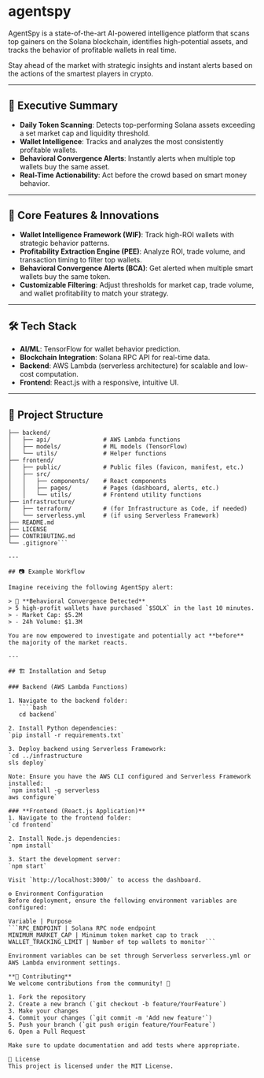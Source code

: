 # agentspy

AgentSpy is a state-of-the-art AI-powered intelligence platform that scans top gainers on the Solana blockchain, identifies high-potential assets, and tracks the behavior of profitable wallets in real time.

Stay ahead of the market with strategic insights and instant alerts based on the actions of the smartest players in crypto.

---

## 🚀 Executive Summary

- **Daily Token Scanning**: Detects top-performing Solana assets exceeding a set market cap and liquidity threshold.
- **Wallet Intelligence**: Tracks and analyzes the most consistently profitable wallets.
- **Behavioral Convergence Alerts**: Instantly alerts when multiple top wallets buy the same asset.
- **Real-Time Actionability**: Act before the crowd based on smart money behavior.

---

## 🧠 Core Features & Innovations

- **Wallet Intelligence Framework (WIF)**: Track high-ROI wallets with strategic behavior patterns.
- **Profitability Extraction Engine (PEE)**: Analyze ROI, trade volume, and transaction timing to filter top wallets.
- **Behavioral Convergence Alerts (BCA)**: Get alerted when multiple smart wallets buy the same token.
- **Customizable Filtering**: Adjust thresholds for market cap, trade volume, and wallet profitability to match your strategy.

---

## 🛠️ Tech Stack

- **AI/ML**: TensorFlow for wallet behavior prediction.
- **Blockchain Integration**: Solana RPC API for real-time data.
- **Backend**: AWS Lambda (serverless architecture) for scalable and low-cost computation.
- **Frontend**: React.js with a responsive, intuitive UI.

---

## 🧩 Project Structure
```AgentSpy/
├── backend/
│   ├── api/               # AWS Lambda functions
│   ├── models/            # ML models (TensorFlow)
│   └── utils/             # Helper functions
├── frontend/
│   ├── public/            # Public files (favicon, manifest, etc.)
│   ├── src/
│   │   ├── components/    # React components
│   │   ├── pages/         # Pages (dashboard, alerts, etc.)
│   │   └── utils/         # Frontend utility functions
├── infrastructure/
│   ├── terraform/         # (for Infrastructure as Code, if needed)
│   └── serverless.yml     # (if using Serverless Framework)
├── README.md
├── LICENSE
├── CONTRIBUTING.md
└── .gitignore```

---

## 📷 Example Workflow

Imagine receiving the following AgentSpy alert:

> 🚨 **Behavioral Convergence Detected**  
> 5 high-profit wallets have purchased `$SOLX` in the last 10 minutes.  
> - Market Cap: $5.2M  
> - 24h Volume: $1.3M

You are now empowered to investigate and potentially act **before** the majority of the market reacts.

---

## 🏗️ Installation and Setup

### Backend (AWS Lambda Functions)

1. Navigate to the backend folder:
   ````bash
   cd backend`

2. Install Python dependencies:
`pip install -r requirements.txt`

3. Deploy backend using Serverless Framework:
`cd ../infrastructure
sls deploy`

Note: Ensure you have the AWS CLI configured and Serverless Framework installed:
`npm install -g serverless
aws configure`

### **Frontend (React.js Application)**
1. Navigate to the frontend folder:
`cd frontend`

2. Install Node.js dependencies:
`npm install`

3. Start the development server:
`npm start`

Visit `http://localhost:3000/` to access the dashboard.

⚙️ Environment Configuration
Before deployment, ensure the following environment variables are configured:

Variable | Purpose
```RPC_ENDPOINT | Solana RPC node endpoint
MINIMUM_MARKET_CAP | Minimum token market cap to track
WALLET_TRACKING_LIMIT | Number of top wallets to monitor```

Environment variables can be set through Serverless serverless.yml or AWS Lambda environment settings.

**📢 Contributing**
We welcome contributions from the community! 🚀

1. Fork the repository
2. Create a new branch (`git checkout -b feature/YourFeature`)
3. Make your changes
4. Commit your changes (`git commit -m 'Add new feature'`)
5. Push your branch (`git push origin feature/YourFeature`)
6. Open a Pull Request

Make sure to update documentation and add tests where appropriate.

📜 License
This project is licensed under the MIT License.
